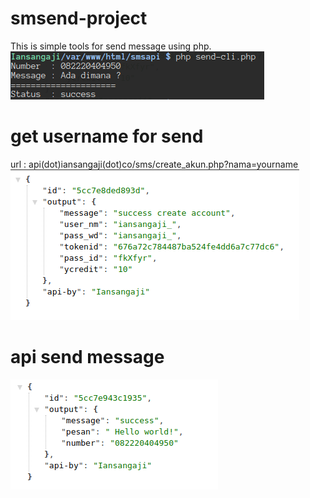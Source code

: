 # smsend-project
This is simple tools for send message using php.<br/>
<img src="Selection_139.png">
# get username for send
url : api(dot)iansangaji(dot)co/sms/create_akun.php?nama=yourname
<img src="Selection_138.png">
# api send message
<img src="Selection_140.png">
